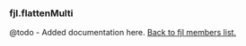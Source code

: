### fjl.flattenMulti
@todo - Added documentation here.
[Back to fjl members list.](#fjl-members-list)
